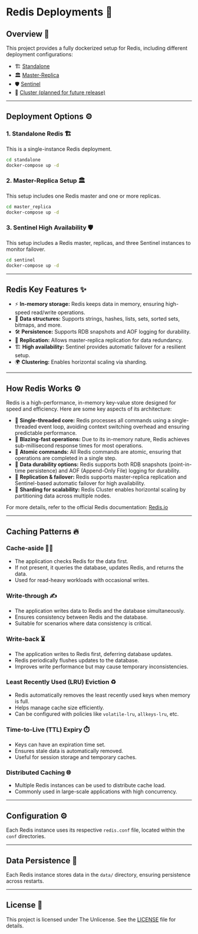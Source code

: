 # Redis Deployments 🚀

## Overview 📝

This project provides a fully dockerized setup for Redis, including different deployment configurations:

- 🏗️ [Standalone](./standalone/readme.MD)
- 🏛️ [Master-Replica](./master-replica/readme.MD)
- 🛡️ [Sentinel](./sentinel/readme.MD)
- 📡 [Cluster (planned for future release)](./cluster/readme.MD)

---

## Deployment Options ⚙️

### 1. Standalone Redis 🏗️

This is a single-instance Redis deployment.

```sh
cd standalone
docker-compose up -d
```

### 2. Master-Replica Setup 🏛️

This setup includes one Redis master and one or more replicas.

```sh
cd master_replica
docker-compose up -d
```

### 3. Sentinel High Availability 🛡️

This setup includes a Redis master, replicas, and three Sentinel instances to monitor failover.

```sh
cd sentinel
docker-compose up -d
```

---

## Redis Key Features ✨

- ⚡ **In-memory storage:** Redis keeps data in memory, ensuring high-speed read/write operations.
- 📂 **Data structures:** Supports strings, hashes, lists, sets, sorted sets, bitmaps, and more.
- 🛠️ **Persistence:** Supports RDB snapshots and AOF logging for durability.
- 🔁 **Replication:** Allows master-replica replication for data redundancy.
- 🏗️ **High availability:** Sentinel provides automatic failover for a resilient setup.
- 🌍 **Clustering:** Enables horizontal scaling via sharding.

---

## How Redis Works ⚙️

Redis is a high-performance, in-memory key-value store designed for speed and efficiency. Here are some key aspects of
its architecture:

- 🚀 **Single-threaded core:** Redis processes all commands using a single-threaded event loop, avoiding context
  switching overhead and ensuring predictable performance.
- 🌋 **Blazing-fast operations:** Due to its in-memory nature, Redis achieves sub-millisecond response times for most
  operations.
- 🛑 **Atomic commands:** All Redis commands are atomic, ensuring that operations are completed in a single step.
- 📝 **Data durability options:** Redis supports both RDB snapshots (point-in-time persistence) and AOF (Append-Only
  File) logging for durability.
- 🔄 **Replication & failover:** Redis supports master-replica replication and Sentinel-based automatic failover for high
  availability.
- 🔀 **Sharding for scalability:** Redis Cluster enables horizontal scaling by partitioning data across multiple nodes.

For more details, refer to the official Redis documentation: [Redis.io](https://redis.io/docs/)

---

## Caching Patterns 🔥

### Cache-aside 🏃‍♂️

- The application checks Redis for the data first.
- If not present, it queries the database, updates Redis, and returns the data.
- Used for read-heavy workloads with occasional writes.

### Write-through ✍️

- The application writes data to Redis and the database simultaneously.
- Ensures consistency between Redis and the database.
- Suitable for scenarios where data consistency is critical.

### Write-back ⏳

- The application writes to Redis first, deferring database updates.
- Redis periodically flushes updates to the database.
- Improves write performance but may cause temporary inconsistencies.

### Least Recently Used (LRU) Eviction ♻️

- Redis automatically removes the least recently used keys when memory is full.
- Helps manage cache size efficiently.
- Can be configured with policies like `volatile-lru`, `allkeys-lru`, etc.

### Time-to-Live (TTL) Expiry ⏱️

- Keys can have an expiration time set.
- Ensures stale data is automatically removed.
- Useful for session storage and temporary caches.

### Distributed Caching 🌐

- Multiple Redis instances can be used to distribute cache load.
- Commonly used in large-scale applications with high concurrency.

---

## Configuration ⚙️

Each Redis instance uses its respective `redis.conf` file, located within the `conf` directories.

---

## Data Persistence 💾

Each Redis instance stores data in the `data/` directory, ensuring persistence across restarts.

---

## License 📜

This project is licensed under The Unlicense. See the [LICENSE](./LICENSE) file for details.


